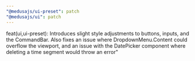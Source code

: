 ```yaml
---
"@medusajs/ui-preset": patch
"@medusajs/ui": patch
---
```


feat(ui,ui-preset): Introduces slight style adjustments to buttons, inputs, and the CommandBar. Also fixes an issue where DropdownMenu.Content could overflow the viewport, and an issue with the DatePicker component where deleting a time segment would throw an error"
